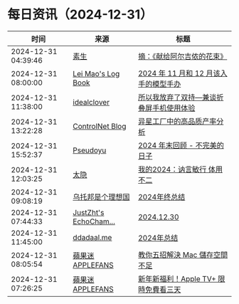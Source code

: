 ﻿# 每日资讯（2024-12-31）

|时间|来源|标题|
|---|---|---|
|2024-12-31 04:39:46|[素生](http://z.arlmy.me/atom.xml)|[摘：《献给阿尔吉侬的花束》](http://z.arlmy.me/posts/Note/Note_DanielKeyes_FlowersForAlgernon/)|
|2024-12-31 08:00:00|[Lei Mao's Log Book](https://leimao.github.io/atom.xml)|[2024 年 11 月和 12 月该入手的模型手办](https://leimao.github.io/essay/2024%E5%B9%B411%E6%9C%88%E5%92%8C12%E6%9C%88%E8%AF%A5%E5%85%A5%E6%89%8B%E7%9A%84%E6%A8%A1%E5%9E%8B%E6%89%8B%E5%8A%9E/)|
|2024-12-31 11:38:00|[idealclover](https://idealclover.top/feed)|[所以我放弃了双持—兼谈折叠屏手机使用体验](https://idealclover.top/archives/642/)|
|2024-12-31 13:22:28|[ControlNet Blog](https://controlnet.space/atom.xml)|[异星工厂中的高品质产率分析](https://controlnet.space/2024/12/31/game/factorio-quality/)|
|2024-12-31 15:52:37|[Pseudoyu](https://www.pseudoyu.com/zh/index.xml)|[2024 年末回顾 - 不完美的日子](https://www.pseudoyu.com/zh/2024/12/31/yearly_review_2024/)|
|2024-12-31 12:03:25|[太隐](https://wangyurui.com/feed.xml)|[我的2024：讷言敏行 体用不二](https://wangyurui.com/posts/liao-liao-2024-ne-yan-min-xing-ti-yong-bu-er-4386ac11)|
|2024-12-31 09:08:19|[乌托邦是个理想国](https://shenyongfan.com/rss/)|[2024年终总结](http://localhost:2368/2024/)|
|2024-12-31 07:44:33|[JustZht's EchoCham...](https://www.justzht.com/rss/)|[2024.12.30](https://www.justzht.com/2024-12-30/)|
|2024-12-31 11:45:00|[ddadaal.me](https://ddadaal.me/rss.xml)|[2024年总结](https://ddadaal.me/articles/summary-for-2024/cn)|
|2024-12-31 08:05:54|[蘋果迷 APPLEFANS](https://applefans.today/feed/)|[教你五招解決 Mac 儲存空間不足](https://applefans.today/2024-12-how-to-free-up-mac-ssd/)|
|2024-12-31 07:26:25|[蘋果迷 APPLEFANS](https://applefans.today/feed/)|[新年新福利！Apple TV+ 限時免費看三天](https://applefans.today/2024-12-apple-tv-plus-event/)|
